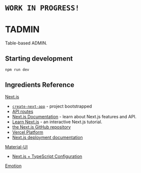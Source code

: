 # `WORK IN PROGRESS!`
# TADMIN
Table-based ADMIN.

## Starting development
```bash
npm run dev
```

## Ingredients Reference
[Next.js](https://nextjs.org/)
- [`create-next-app`](https://github.com/vercel/next.js/tree/canary/packages/create-next-app) - project bootstrapped
- [API routes](https://nextjs.org/docs/api-routes/introduction)
- [Next.js Documentation](https://nextjs.org/docs) - learn about Next.js features and API.
- [Learn Next.js](https://nextjs.org/learn) - an interactive Next.js tutorial.
- [the Next.js GitHub repository](https://github.com/vercel/next.js/)
- [Vercel Platform](https://vercel.com/new?utm_medium=default-template&filter=next.js&utm_source=create-next-app&utm_campaign=create-next-app-readme)
- [Next.js deployment documentation](https://nextjs.org/docs/deployment)


[Material-UI](https://mui.com/)
- [Next.js + TypeScript Configuration](https://github.com/mui/material-ui/tree/master/examples/nextjs-with-typescript)

[Emotion](https://emotion.sh/)
